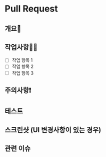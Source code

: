 # Pull Request

## 개요🔎
<!-- 이 PR이 해결하는 문제나 추가하는 기능에 대한 간단한 설명을 작성해주세요 -->

## 작업사항✍🏻
<!-- 이 PR에서 수행한 구체적인 작업 내용을 나열해주세요 -->
- [ ] 작업 항목 1
- [ ] 작업 항목 2
- [ ] 작업 항목 3

## 주의사항❗️
<!-- 리뷰어가 주의깊게 봐야 할 부분이나 특별히 확인해야 할 사항을 적어주세요 -->

## 테스트
<!-- 어떤 테스트를 수행했는지, 테스트 결과는 어떤지 설명해주세요 -->

## 스크린샷 (UI 변경사항이 있는 경우)
<!-- UI 변경사항이 있다면 스크린샷을 첨부해주세요 -->

## 관련 이슈
<!-- 관련된 이슈 번호를 적어주세요 (예: #123) -->
